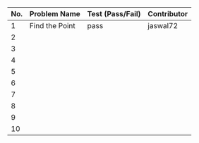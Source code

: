 
|No.| Problem Name | Test (Pass/Fail) | Contributor |  
|---|--------------|------------------|-------------|  
| 1 |Find the Point|  pass            | jaswal72    |  
| 2 |              |                  |             |  
| 3 |              |                  |             |  
| 4 |              |                  |             |  
| 5 |              |                  |             |  
| 6 |              |                  |             |  
| 7 |              |                  |             |  
| 8 |              |                  |             |  
| 9 |              |                  |             |  
| 10|              |                  |             |  
